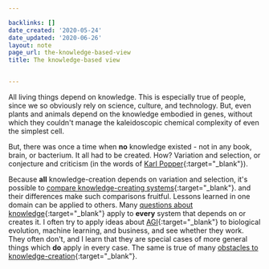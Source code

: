 ```yaml
---

backlinks: []
date_created: '2020-05-24'
date_updated: '2020-06-26'
layout: note
page_url: the-knowledge-based-view
title: The knowledge-based view


---
```




All living things depend on knowledge. This is especially true of people, since we so obviously rely on science, culture, and technology. But, even plants and animals depend on the knowledge embodied in genes, without which they couldn't manage the kaleidoscopic chemical complexity of even the simplest cell.

But, there was once a time when __no__ knowledge existed - not in any book, brain, or bacterium. It all had to be created. How? Variation and selection, or conjecture and criticism (in the words of [Karl Popper](karl-popper){:target="_blank"}).

Because __all__ knowledge-creation depends on variation and selection, it's possible to [compare knowledge-creating systems](compare-knowledge-creating-systems){:target="_blank"}. and their differences make such comparisons fruitful. Lessons learned in one domain can be applied to others. Many [questions about knowledge](questions-about-knowledge){:target="_blank"} apply to __every__ system that depends on or creates it. I often try to apply ideas about [AGI](agi){:target="_blank"} to biological evolution, machine learning, and business, and see whether they work. They often don't, and I learn that they are special cases of more general things which __do__ apply in every case. The same is true of many [obstacles to knowledge-creation](obstacles-to-knowledge-creation){:target="_blank"}.



